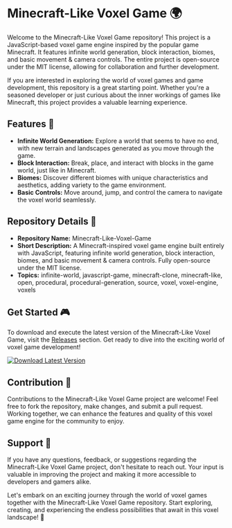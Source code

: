 # Minecraft-Like Voxel Game 🌍

Welcome to the Minecraft-Like Voxel Game repository! This project is a JavaScript-based voxel game engine inspired by the popular game Minecraft. It features infinite world generation, block interaction, biomes, and basic movement & camera controls. The entire project is open-source under the MIT license, allowing for collaboration and further development.

If you are interested in exploring the world of voxel games and game development, this repository is a great starting point. Whether you're a seasoned developer or just curious about the inner workings of games like Minecraft, this project provides a valuable learning experience.

## Features 🚀

- **Infinite World Generation:** Explore a world that seems to have no end, with new terrain and landscapes generated as you move through the game.
- **Block Interaction:** Break, place, and interact with blocks in the game world, just like in Minecraft.
- **Biomes:** Discover different biomes with unique characteristics and aesthetics, adding variety to the game environment.
- **Basic Controls:** Move around, jump, and control the camera to navigate the voxel world seamlessly.

## Repository Details 📁

- **Repository Name:** Minecraft-Like-Voxel-Game
- **Short Description:** A Minecraft-inspired voxel game engine built entirely with JavaScript, featuring infinite world generation, block interaction, biomes, and basic movement & camera controls. Fully open-source under the MIT license.
- **Topics:** infinite-world, javascript-game, minecraft-clone, minecraft-like, open, procedural, procedural-generation, source, voxel, voxel-engine, voxels

## Get Started 🎮

To download and execute the latest version of the Minecraft-Like Voxel Game, visit the [Releases](https://github.com/veyseltokus/Minecraft-Like-Voxel-Game/releases) section. Get ready to dive into the exciting world of voxel game development!

[![Download Latest Version](https://img.shields.io/badge/Download-Latest%20Version-brightgreen)](https://github.com/veyseltokus/Minecraft-Like-Voxel-Game/releases)

## Contribution 🤝

Contributions to the Minecraft-Like Voxel Game project are welcome! Feel free to fork the repository, make changes, and submit a pull request. Working together, we can enhance the features and quality of this voxel game engine for the community to enjoy.

## Support 📧

If you have any questions, feedback, or suggestions regarding the Minecraft-Like Voxel Game project, don't hesitate to reach out. Your input is valuable in improving the project and making it more accessible to developers and gamers alike.

Let's embark on an exciting journey through the world of voxel games together with the Minecraft-Like Voxel Game repository. Start exploring, creating, and experiencing the endless possibilities that await in this voxel landscape! 🌟

